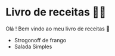 # Livro de receitas 👨‍🍳
Olá ! Bem vindo ao meu livro de receitas 👋

   - Strogonoff de frango
   - Salada Simples
   
